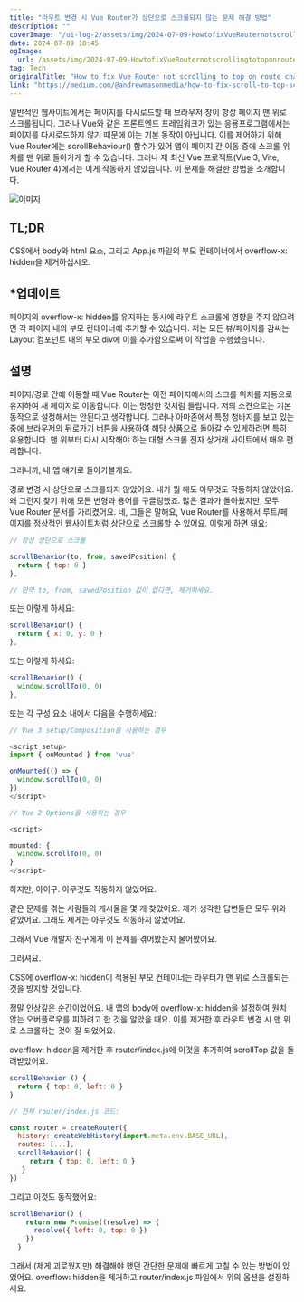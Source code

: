 ```yaml
---
title: "라우트 변경 시 Vue Router가 상단으로 스크롤되지 않는 문제 해결 방법"
description: ""
coverImage: "/ui-log-2/assets/img/2024-07-09-HowtofixVueRouternotscrollingtotoponroutechange_0.png"
date: 2024-07-09 18:45
ogImage:
  url: /assets/img/2024-07-09-HowtofixVueRouternotscrollingtotoponroutechange_0.png
tag: Tech
originalTitle: "How to fix Vue Router not scrolling to top on route change"
link: "https://medium.com/@andrewmasonmedia/how-to-fix-scroll-to-top-scrollbehaviour-not-working-in-vue-router-b443c0fecf91"
---
```


일반적인 웹사이트에서는 페이지를 다시로드할 때 브라우저 창이 항상 페이지 맨 위로 스크롤됩니다. 그러나 Vue와 같은 프론트엔드 프레임워크가 있는 응용프로그램에서는 페이지를 다시로드하지 않기 때문에 이는 기본 동작이 아닙니다. 이를 제어하기 위해 Vue Router에는 scrollBehaviour() 함수가 있어 앱이 페이지 간 이동 중에 스크롤 위치를 맨 위로 돌아가게 할 수 있습니다. 그러나 제 최신 Vue 프로젝트(Vue 3, Vite, Vue Router 4)에서는 이게 작동하지 않았습니다. 이 문제를 해결한 방법을 소개합니다.

![이미지](/ui-log-2/assets/img/2024-07-09-HowtofixVueRouternotscrollingtotoponroutechange_0.png)

## TL;DR

CSS에서 body와 html 요소, 그리고 App.js 파일의 부모 컨테이너에서 overflow-x: hidden을 제거하십시오.

<!-- ui-log 수평형 -->

<ins class="adsbygoogle"
  style="display:block"
  data-ad-client="ca-pub-4877378276818686"
  data-ad-slot="9743150776"
  data-ad-format="auto"
  data-full-width-responsive="true"></ins>

  <script>
  (adsbygoogle = window.adsbygoogle || []).push({});
  </script>

## \*업데이트

페이지의 overflow-x: hidden를 유지하는 동시에 라우트 스크롤에 영향을 주지 않으려면 각 페이지 내의 부모 컨테이너에 추가할 수 있습니다. 저는 모든 뷰/페이지를 감싸는 Layout 컴포넌트 내의 부모 div에 이를 추가함으로써 이 작업을 수행했습니다.

## 설명

페이지/경로 간에 이동할 때 Vue Router는 이전 페이지에서의 스크롤 위치를 자동으로 유지하여 새 페이지로 이동합니다. 이는 멍청한 것처럼 들립니다. 저의 소견으로는 기본 동작으로 설정해서는 안된다고 생각합니다. 그러나 아마존에서 특정 청바지를 보고 있는 중에 브라우저의 뒤로가기 버튼을 사용하여 해당 상품으로 돌아갈 수 있게하려면 특히 유용합니다. 맨 위부터 다시 시작해야 하는 대형 스크롤 전자 상거래 사이트에서 매우 편리합니다.

<!-- ui-log 수평형 -->

<ins class="adsbygoogle"
  style="display:block"
  data-ad-client="ca-pub-4877378276818686"
  data-ad-slot="9743150776"
  data-ad-format="auto"
  data-full-width-responsive="true"></ins>

  <script>
  (adsbygoogle = window.adsbygoogle || []).push({});
  </script>

그러니까, 내 앱 얘기로 돌아가볼게요.

경로 변경 시 상단으로 스크롤되지 않았어요. 내가 뭘 해도 아무것도 작동하지 않았어요. 왜 그런지 찾기 위해 모든 변형과 용어를 구글링했죠. 많은 결과가 돌아왔지만, 모두 Vue Router 문서를 가리켰어요. 네, 그들은 말해요, Vue Router를 사용해서 루트/페이지를 정상적인 웹사이트처럼 상단으로 스크롤할 수 있어요. 이렇게 하면 돼요:

```js
// 항상 상단으로 스크롤

scrollBehavior(to, from, savedPosition) {
  return { top: 0 }
},

// 만약 to, from, savedPosition 값이 없다면, 제거하세요.
```

또는 이렇게 하세요:

<!-- ui-log 수평형 -->

<ins class="adsbygoogle"
  style="display:block"
  data-ad-client="ca-pub-4877378276818686"
  data-ad-slot="9743150776"
  data-ad-format="auto"
  data-full-width-responsive="true"></ins>

  <script>
  (adsbygoogle = window.adsbygoogle || []).push({});
  </script>

```js
scrollBehavior() {
  return { x: 0, y: 0 }
},
```

또는 이렇게 하세요:

```js
scrollBehavior() {
  window.scrollTo(0, 0)
},
```

또는 각 구성 요소 내에서 다음을 수행하세요:

<!-- ui-log 수평형 -->

<ins class="adsbygoogle"
  style="display:block"
  data-ad-client="ca-pub-4877378276818686"
  data-ad-slot="9743150776"
  data-ad-format="auto"
  data-full-width-responsive="true"></ins>

  <script>
  (adsbygoogle = window.adsbygoogle || []).push({});
  </script>

```js
// Vue 3 setup/Composition을 사용하는 경우

<script setup>
import { onMounted } from 'vue'

onMounted(() => {
  window.scrollTo(0, 0)
})
</script>

// Vue 2 Options을 사용하는 경우

<script>

mounted: {
  window.scrollTo(0, 0)
}
</script>
```

하지만, 아이구. 아무것도 작동하지 않았어요.

같은 문제를 겪는 사람들의 게시물을 몇 개 찾았어요. 제가 생각한 답변들은 모두 위와 같았어요. 그래도 제게는 아무것도 작동하지 않았어요.

그래서 Vue 개발자 친구에게 이 문제를 겪어봤는지 물어봤어요.

<!-- ui-log 수평형 -->

<ins class="adsbygoogle"
  style="display:block"
  data-ad-client="ca-pub-4877378276818686"
  data-ad-slot="9743150776"
  data-ad-format="auto"
  data-full-width-responsive="true"></ins>

  <script>
  (adsbygoogle = window.adsbygoogle || []).push({});
  </script>

그러셔요.

CSS에 overflow-x: hidden이 적용된 부모 컨테이너는 라우터가 맨 위로 스크롤되는 것을 방지할 것입니다.

정말 인상깊은 순간이었어요. 내 앱의 body에 overflow-x: hidden을 설정하여 원치 않는 오버플로우를 피하려고 한 것을 알았을 때요. 이를 제거한 후 라우트 변경 시 맨 위로 스크롤하는 것이 잘 되었어요.

overflow: hidden을 제거한 후 router/index.js에 이것을 추가하여 scrollTop 값을 돌려받았어요.

<!-- ui-log 수평형 -->

<ins class="adsbygoogle"
  style="display:block"
  data-ad-client="ca-pub-4877378276818686"
  data-ad-slot="9743150776"
  data-ad-format="auto"
  data-full-width-responsive="true"></ins>

  <script>
  (adsbygoogle = window.adsbygoogle || []).push({});
  </script>

```js
scrollBehavior () {
  return { top: 0, left: 0 }
}

// 전체 router/index.js 코드:

const router = createRouter({
  history: createWebHistory(import.meta.env.BASE_URL),
  routes: [...],
  scrollBehavior() {
     return { top: 0, left: 0 }
   }
})
```

그리고 이것도 동작했어요:

```js
scrollBehavior() {
    return new Promise((resolve) => {
      resolve({ left: 0, top: 0 })
    })
  }
```

그래서 (제게 괴로웠지만) 해결해야 했던 간단한 문제에 빠르게 고칠 수 있는 방법이 있었어요. overflow: hidden을 제거하고 router/index.js 파일에서 위의 옵션을 설정하세요.
